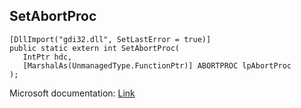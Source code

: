 ## SetAbortProc

```
[DllImport("gdi32.dll", SetLastError = true)]
public static extern int SetAbortProc(
   IntPtr hdc,
   [MarshalAs(UnmanagedType.FunctionPtr)] ABORTPROC lpAbortProc
);
```

Microsoft documentation: [Link](https://docs.microsoft.com/en-us/windows/win32/api/wingdi/nf-wingdi-setabortproc)
